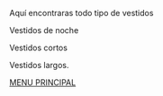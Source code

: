 
Aquí encontraras todo tipo de vestidos

Vestidos de noche


Vestidos cortos


Vestidos largos. 

[MENU PRINCIPAL](./bazarcarmona.github.io)
